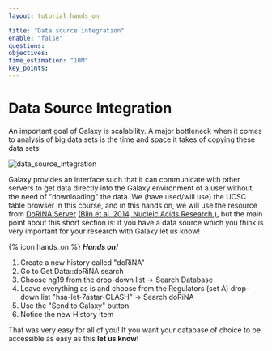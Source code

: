 ```yaml
---
layout: tutorial_hands_on

title: "Data source integration"
enable: "false"
questions:
objectives:
time_estimation: "10M"
key_points:
---
```


# Data Source Integration

An important goal of Galaxy is scalability. A major bottleneck when it comes to analysis of big data sets is the time and space it takes of copying these data sets.

![data_source_integration](../../images/data_source_integration.png)


Galaxy provides an interface such that it can communicate with other servers to get data directly into the Galaxy environment of a user without the need of "downloading" the data. We (have used/will use) the UCSC table browser in this course, and in this hands on, we will use the resource from [DoRiNA Server](http://dorina.mdc-berlin.de/) [(Blin et al. 2014, Nucleic Acids Research.)](http://www.ncbi.nlm.nih.gov/pubmed/25416797),
but the main point about this short section is:
if you have a data source which you think is very important for your research with Galaxy let us know!

{% icon hands_on %} ***Hands on!***

1. Create a new history called "doRiNA"
2. Go to Get Data::doRiNA search
3. Choose hg19 from the drop-down list -> Search Database
4. Leave everything as is and choose from the Regulators (set A) drop-down list "hsa-let-7astar-CLASH" -> Search doRiNA
5. Use the "Send to Galaxy" button
6. Notice the new History Item

That was very easy for all of you! If you want your database of choice to be accessible as easy as this **let us know**!
